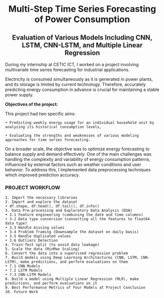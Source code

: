 <h1 align="center"><strong>Multi-Step Time Series Forecasting of Power Consumption</strong></h1>
<h2 align="center"><strong>Evaluation of Various Models Including CNN, LSTM, CNN-LSTM, and Multiple Linear Regression</strong></h2>

During my internship at CETIC ICT, I worked on a project involving multivariate time series forecasting for industrial applications.

Electricity is consumed simultaneously as it is generated in power plants, and its storage is limited by current technology. Therefore, accurately predicting energy consumption in advance is crucial for maintaining a stable power supply.

**Objectives of the project:**

This project had two specific aims:

    • Predicting weekly energy usage for an individual household unit by analyzing its historical consumption levels,
    
    • Evaluating the strengths and weaknesses of various modeling approaches for time series forecasting.
    
On a broader scale, the objective was to optimize energy forecasting to balance supply and demand effectively. One of the main challenges was handling the complexity and variability of energy consumption patterns, influenced by external factors such as weather conditions and user behavior. To address this, I implemented data preprocessing techniques which improved prediction accuracy.

### **PROJECT WORKFLOW**
    1. Import the necessary libraries
    2. Import and explore the dataset
    • df.shape, df.head(), df.tail(), df.info()
    3. Data Pre-processing and Exploratory Data Analysis (EDA)
    • 3.1 Feature engineering (combining the date and time columns)
    • 3.2 Data type conversion (converting all the features to float64 data type)
    • 3.3 Handle missing values
    • 3.4 Problem framing (Downsample the dataset on daily basis)
    • 3.5 Handle duplicated values
    • 3.6 Outliers Detection
    4. Train-Test split (to avoid data leakage)
    5. Scale the data (MinMax Scaling)
    6. Convert the data into a supervised regression problem
    7. Build models using Deep Learning Architectures (CNN, LSTM, CNN-LSTM), make predictions, and perform evaluations on them
    • 7.1 CNN Models
    • 7.2 LSTM Models
    • 7.3 CNN-LSTM Models
    8. Build a model using Multiple Linear Regression (MLR), make predictions, and perform evaluations on it
    9. Best Performance Metrics of Four Models at Project Conclusion
    10. Future Work
